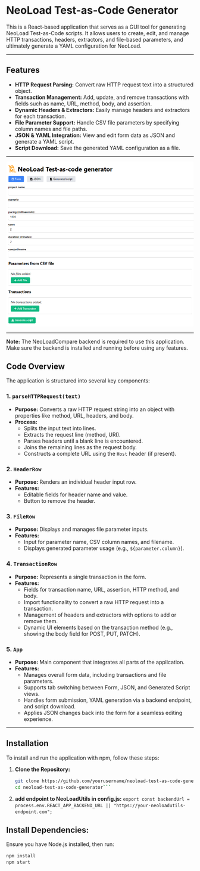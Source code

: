 # NeoLoad Test-as-Code Generator

This is a React-based application that serves as a GUI tool for generating NeoLoad Test-as-Code scripts. It allows users to create, edit, and manage HTTP transactions, headers, extractors, and file-based parameters, and ultimately generate a YAML configuration for NeoLoad.

---

## Features

- **HTTP Request Parsing:** Convert raw HTTP request text into a structured object.
- **Transaction Management:** Add, update, and remove transactions with fields such as name, URL, method, body, and assertion.
- **Dynamic Headers & Extractors:** Easily manage headers and extractors for each transaction.
- **File Parameter Support:** Handle CSV file parameters by specifying column names and file paths.
- **JSON & YAML Integration:** View and edit form data as JSON and generate a YAML script.
- **Script Download:** Save the generated YAML configuration as a file.

---

![Screendump of the application](screenshots/screendump.png)

---

**Note:** The NeoLoadCompare backend is required to use this application. Make sure the backend is installed and running before using any features.


## Code Overview

The application is structured into several key components:

### 1. `parseHTTPRequest(text)`
- **Purpose:** Converts a raw HTTP request string into an object with properties like method, URL, headers, and body.
- **Process:**  
  - Splits the input text into lines.
  - Extracts the request line (method, URI).
  - Parses headers until a blank line is encountered.
  - Joins the remaining lines as the request body.
  - Constructs a complete URL using the `Host` header (if present).

### 2. `HeaderRow`
- **Purpose:** Renders an individual header input row.
- **Features:**  
  - Editable fields for header name and value.
  - Button to remove the header.

### 3. `FileRow`
- **Purpose:** Displays and manages file parameter inputs.
- **Features:**  
  - Input for parameter name, CSV column names, and filename.
  - Displays generated parameter usage (e.g., `${parameter.column}`).

### 4. `TransactionRow`
- **Purpose:** Represents a single transaction in the form.
- **Features:**  
  - Fields for transaction name, URL, assertion, HTTP method, and body.
  - Import functionality to convert a raw HTTP request into a transaction.
  - Management of headers and extractors with options to add or remove them.
  - Dynamic UI elements based on the transaction method (e.g., showing the body field for POST, PUT, PATCH).

### 5. `App`
- **Purpose:** Main component that integrates all parts of the application.
- **Features:**  
  - Manages overall form data, including transactions and file parameters.
  - Supports tab switching between Form, JSON, and Generated Script views.
  - Handles form submission, YAML generation via a backend endpoint, and script download.
  - Applies JSON changes back into the form for a seamless editing experience.

---

## Installation

To install and run the application with npm, follow these steps:

1. **Clone the Repository:**

   ```bash
   git clone https://github.com/yourusername/neoload-test-as-code-generator.git
   cd neoload-test-as-code-generator```

2. **add endpoint to NeoLoadUtils in config.js:**
   ```export const backendUrl = process.env.REACT_APP_BACKEND_URL || "https://your-neoloadutils-endpoint.com";```   
   
## Install Dependencies:

Ensure you have Node.js installed, then run:

   ```bash
npm install
npm start

